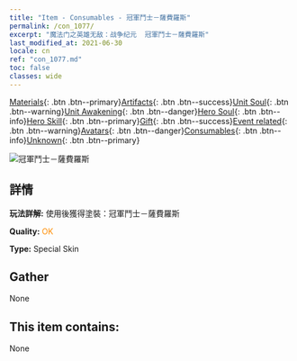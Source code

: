 ```yaml
---
title: "Item - Consumables - 冠軍鬥士－薩費羅斯"
permalink: /con_1077/
excerpt: "魔法门之英雄无敌：战争纪元  冠軍鬥士－薩費羅斯"
last_modified_at: 2021-06-30
locale: cn
ref: "con_1077.md"
toc: false
classes: wide
---
```

 [Materials](/ItemsCN/){: .btn .btn--primary}[Artifacts](/ItemsCN/Artifacts/){: .btn .btn--success}[Unit Soul](/ItemsCN/UnitSoul/){: .btn .btn--warning}[Unit Awakening](/ItemsCN/UnitAwakening/){: .btn .btn--danger}[Hero Soul](/ItemsCN/HeroSoul/){: .btn .btn--info}[Hero Skill](/ItemsCN/HeroSkill/){: .btn .btn--primary}[Gift](/ItemsCN/Gift/){: .btn .btn--success}[Event related](/ItemsCN/Events/){: .btn .btn--warning}[Avatars](/ItemsCN/Avatars/){: .btn .btn--danger}[Consumables](/ItemsCN/Consumables/){: .btn .btn--info}[Unknown](/ItemsCN/Unknown/){: .btn .btn--primary}

 ![冠軍鬥士－薩費羅斯](/images/h/h_Sephinroth2.jpg)

## 詳情
 **玩法詳解:** 使用後獲得塗裝：冠軍鬥士－薩費羅斯

 **Quality:** <span style="color: #FF8C00">OK</span>

 **Type:** Special Skin

## Gather

  None

## This item contains:

  None

